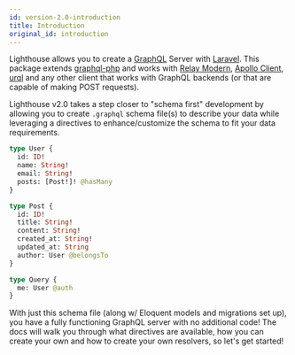 ```yaml
---
id: version-2.0-introduction
title: Introduction
original_id: introduction
---
```


Lighthouse allows you to create a [GraphQL](http://facebook.github.io/graphql/) Server with [Laravel](https://laravel.com/docs). This package extends [graphql-php](https://github.com/webonyx/graphql-php) and works with [Relay Modern](https://facebook.github.io/relay/), [Apollo Client](https://www.apollographql.com/client), [urql](https://github.com/FormidableLabs/urql) and any other client that works with GraphQL backends (or that are capable of making POST requests).

Lighthouse v2.0 takes a step closer to "schema first" development by allowing you to create `.graphql` schema file(s) to describe your data while leveraging a directives to enhance/customize the schema to fit your data requirements.

```graphql
type User {
  id: ID!
  name: String!
  email: String!
  posts: [Post!]! @hasMany
}

type Post {
  id: ID!
  title: String!
  content: String!
  created_at: String!
  updated_at: String
  author: User @belongsTo
}

type Query {
  me: User @auth
}
```

With just this schema file (along w/ Eloquent models and migrations set up), you have a fully functioning GraphQL server with no additional code! The docs will walk you through what directives are available, how you can create your own and how to create your own resolvers, so let's get started!
